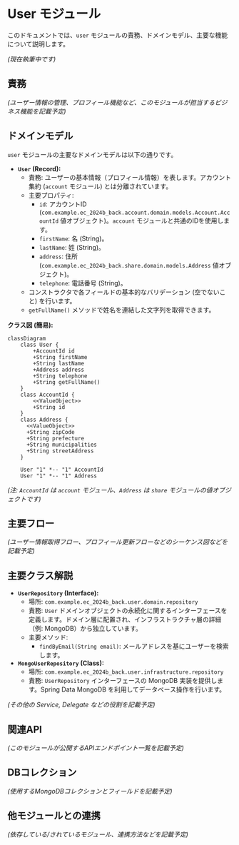 # User モジュール

このドキュメントでは、`user` モジュールの責務、ドメインモデル、主要な機能について説明します。

*(現在執筆中です)*

## 責務

*(ユーザー情報の管理、プロフィール機能など、このモジュールが担当するビジネス機能を記載予定)*

## ドメインモデル

`user` モジュールの主要なドメインモデルは以下の通りです。

*   **`User` (Record):**
    *   責務: ユーザーの基本情報（プロフィール情報）を表します。アカウント集約 (`account` モジュール) とは分離されています。
    *   主要プロパティ:
        *   `id`: アカウントID (`com.example.ec_2024b_back.account.domain.models.Account.AccountId` 値オブジェクト)。`account` モジュールと共通のIDを使用します。
        *   `firstName`: 名 (String)。
        *   `lastName`: 姓 (String)。
        *   `address`: 住所 (`com.example.ec_2024b_back.share.domain.models.Address` 値オブジェクト)。
        *   `telephone`: 電話番号 (String)。
    *   コンストラクタで各フィールドの基本的なバリデーション (空でないこと) を行います。
    *   `getFullName()` メソッドで姓名を連結した文字列を取得できます。

**クラス図 (簡易):**

```mermaid
classDiagram
    class User {
        +AccountId id
        +String firstName
        +String lastName
        +Address address
        +String telephone
        +String getFullName()
    }
    class AccountId {
        <<ValueObject>>
        +String id
    }
    class Address {
      <<ValueObject>>
      +String zipCode
      +String prefecture
      +String municipalities
      +String streetAddress
    }

    User "1" *-- "1" AccountId
    User "1" *-- "1" Address
```
*(注: `AccountId` は `account` モジュール、`Address` は `share` モジュールの値オブジェクトです)*

## 主要フロー

*(ユーザー情報取得フロー、プロフィール更新フローなどのシーケンス図などを記載予定)*

## 主要クラス解説

*   **`UserRepository` (Interface):**
    *   場所: `com.example.ec_2024b_back.user.domain.repository`
    *   責務: `User` ドメインオブジェクトの永続化に関するインターフェースを定義します。ドメイン層に配置され、インフラストラクチャ層の詳細（例: MongoDB）から独立しています。
    *   主要メソッド:
        *   `findByEmail(String email)`: メールアドレスを基にユーザーを検索します。
*   **`MongoUserRepository` (Class):**
    *   場所: `com.example.ec_2024b_back.user.infrastructure.repository`
    *   責務: `UserRepository` インターフェースの MongoDB 実装を提供します。Spring Data MongoDB を利用してデータベース操作を行います。

*(その他の Service, Delegate などの役割を記載予定)*

## 関連API

*(このモジュールが公開するAPIエンドポイント一覧を記載予定)*

## DBコレクション

*(使用するMongoDBコレクションとフィールドを記載予定)*

## 他モジュールとの連携

*(依存している/されているモジュール、連携方法などを記載予定)*
